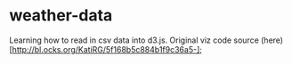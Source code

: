 # weather-data
Learning how to read in csv data into d3.js. Original viz code source (here)[http://bl.ocks.org/KatiRG/5f168b5c884b1f9c36a5-];
